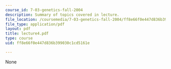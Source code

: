 ```yaml
---
course_id: 7-03-genetics-fall-2004
description: Summary of topics covered in lecture.
file_location: /coursemedia/7-03-genetics-fall-2004/ff8e66f0e447d836b399030c1cd5161e_lecture4.pdf
file_type: application/pdf
layout: pdf
title: lecture4.pdf
type: course
uid: ff8e66f0e447d836b399030c1cd5161e

---
```

None